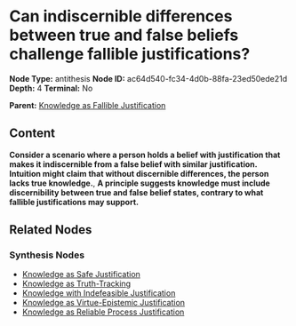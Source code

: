 # Can indiscernible differences between true and false beliefs challenge fallible justifications?

**Node Type:** antithesis
**Node ID:** ac64d540-fc34-4d0b-88fa-23ed50ede21d
**Depth:** 4
**Terminal:** No

**Parent:** [Knowledge as Fallible Justification](knowledge-as-fallible-justification-synthesis-6512ed5b-3df0-4e76-97cf-4ac0a09a6999.md)

## Content

**Consider a scenario where a person holds a belief with justification that makes it indiscernible from a false belief with similar justification. Intuition might claim that without discernible differences, the person lacks true knowledge.**, **A principle suggests knowledge must include discernibility between true and false belief states, contrary to what fallible justifications may support.**

## Related Nodes

### Synthesis Nodes

- [Knowledge as Safe Justification](knowledge-as-safe-justification-synthesis-fe7c0fa1-5bd2-4e4b-8fb8-d24bdcacd53d.md)
- [Knowledge as Truth-Tracking](knowledge-as-truth-tracking-synthesis-fafdff38-386f-4404-9135-86a8a5fe7377.md)
- [Knowledge with Indefeasible Justification](knowledge-with-indefeasible-justification-synthesis-ae52914b-038b-4880-8e3d-04926ec6a05a.md)
- [Knowledge as Virtue-Epistemic Justification](knowledge-as-virtue-epistemic-justification-synthesis-8cc39926-0196-4188-aada-1ac74c3cfd88.md)
- [Knowledge as Reliable Process Justification](knowledge-as-reliable-process-justification-synthesis-84d364c1-54da-4e48-99b3-84dc7ab23f62.md)
